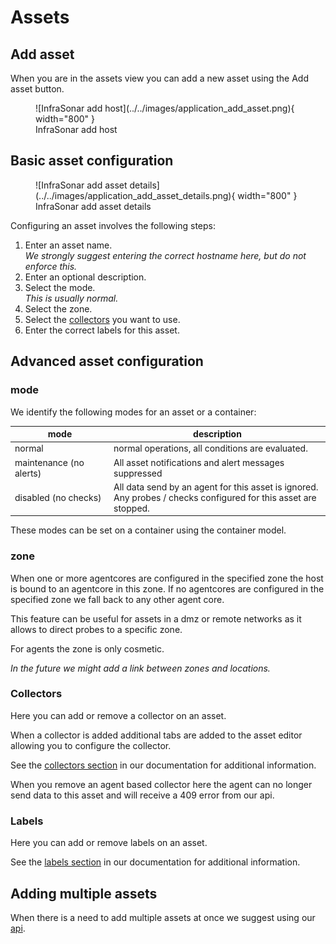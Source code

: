 # Assets

## Add asset

When you are in the assets view you can add a new asset using the Add asset button.

<figure markdown>
  ![InfraSonar add host](../../images/application_add_asset.png){ width="800" }
  <figcaption>InfraSonar add host</figcaption>
</figure>

## Basic asset configuration

<figure markdown>
  ![InfraSonar add asset details](../../images/application_add_asset_details.png){ width="800" }
  <figcaption>InfraSonar add asset details</figcaption>
</figure>

Configuring an asset involves the following steps:

1. Enter an asset name.<br>
   *We strongly suggest entering the correct hostname here, but do not enforce this.*
2. Enter an optional description.
3. Select the mode.<br>
   *This is usually normal.*
4. Select the zone.
5. Select the [collectors](../collectors/probes/index.md) you want to use.
6. Enter the correct labels for this asset.

## Advanced asset configuration

### mode

We identify the following modes for an asset or a container:

mode                    | description
------------------------|-----------------------------
normal                  | normal operations, all conditions are evaluated.
maintenance (no alerts) | All asset notifications and alert messages suppressed
disabled (no checks)    | All data send by an agent for this asset is ignored. <br>Any probes / checks configured for this asset are stopped.


These modes can be set on a container using the container model. 

### zone

When one or more agentcores are configured in the specified zone the host is bound to an agentcore in this zone.
If no agentcores are configured in the specified zone we fall back to any other agent core.

This feature can be useful for assets in a dmz or remote networks as it allows to direct probes to a specific zone.

For agents the zone is only cosmetic.

*In the future we might add a link between zones and locations.*

### Collectors

Here you can add or remove a collector on an asset.

When a collector is added additional tabs are added to the asset editor allowing you to configure the collector.

See the [collectors section](../collectors/index.md) in our documentation for additional information.

When you remove an agent based collector here the agent can no longer send data to this asset and will receive a 409 error from our api.


### Labels

Here you can add or remove labels on an asset.

See the [labels section](labels.md) in our documentation for additional information.


## Adding multiple assets

When there is a need to add multiple assets at once we suggest using our [api](api/../index.md).